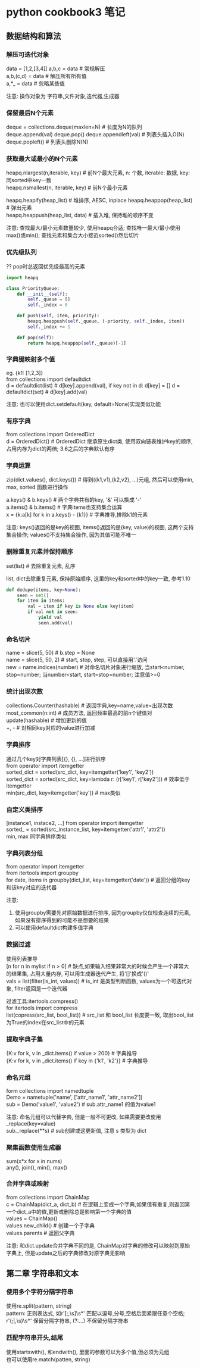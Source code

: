 # python cookbook3 笔记

## 数据结构和算法  

### 解压可迭代对象
data = [1,2,[3,4]]
a,b,c = data		# 常规解压  
a,b,(c,d) = data 	# 解压所有所有值  
a,*_ = data		# 忽略某些值  

注意: 操作对象为 字符串,文件对象,迭代器,生成器  


### 保留最后N个元素
deque = collections.deque(maxlen=N)	# 长度为N的队列  
deque.append(val)
deque.pop()
deque.appendleft(val)			# 列表头插入O(N)
deque.popleft()				# 列表头删除N(N)


### 获取最大或最小的N个元素
heapq.nlargest(n,iterable, key)		# 前N个最大元素, n: 个数, iterable: 数据, key: 同sorted中key一致  
heapq.nsmallest(n, iterable, key)	# 前N个最小元素   

heapq.heapify(heap_list) 		# 堆排序, AESC, inplace
heapq.heappop(heap_list)		# 弹出元素  
heapq.heappush(heap_list, data)		# 插入堆, 保持堆的顺序不变

注意: 查找最大/最小元素数量较少, 使用heapq合适; 查找唯一最大/最小使用max()或min(); 查找元素和集合大小接近sorted()然后切片  


### 优先级队列  
??
pop时总返回优先级最高的元素  
```python 
import heapq  

class PriorityQueue:
    def __init__(self):
        self._queue = []
        self._index = 0

    def push(self, item, priority):
        heapq.heappush(self._queue, (-priority, self._index, item))
        self._index += 1

    def pop(self):
        return heapq.heappop(self._queue)[-1]
```


### 字典键映射多个值  
eg. {k1: [1,2,3]}  
from collections import defaultdict  
d = defaultdict(list)  		# d[key].append(val), if key not in d: d[key] = []
d = defaultdict(set)		# d[key].add(val)  

注意: 也可以使用dict.setdefault(key, default=None)实现类似功能


### 有序字典  
from collections import OrderedDict  
d = OrderedDict()		# OrderedDict 继承原生dict类, 使用双向链表维护key的顺序, 占用内存为dict的两倍; 3.6之后的字典默认有序  


### 字典运算  
zip(dict.values(), dict.keys())		# 得到((k1,v1),(k2,v2), ...)元组, 然后可以使用min, max, sorted 函数进行操作  

a.keys() & b.keys()		# 两个字典共有的key, '&' 可以换成 '-'  
a.items() & b.items()		# 字典items也支持集合运算  
x = {k:a[k] for k in a.keys() - {k1}}	# 字典推导,排除k1的元素

注意: keys()返回的是key的视图, items()返回的是(key, value)的视图, 这两个支持集合操作; values()不支持集合操作, 因为其值可能不唯一  


### 删除重复元素并保持顺序    
set(list)			# 去除重复元素, 乱序  

list, dict去除重复元素, 保持原始顺序, 这里的key和sorted中的key一致, 参考1.10    
```python
def dedupe(items, key=None):
    seen = set()
    for item in items:
        val = item if key is None else key(item)
        if val not in seen:
            yield val
            seen.add(val)
```


### 命名切片  
name = slice(5, 50)		# b.step = None  
name = slice(5, 50, 2)		# start, stop, step, 可以直接用'.'访问  
new = name.indices(number)	# 对命名切片对象进行缩放, 当start<number, stop=number; 当number<start, start=stop=number; 注意值>=0  


### 统计出现次数  
collections.Counter(hashable)	# 返回字典,key=name,value=出现次数
most_common(n:int)		# 成员方法, 返回频率最高的前n个键值对  
update(hashable)		# 增加更新的值  
+, - 				# 对相同key对应的value进行加减  


### 字典排序  
通过几个key对字典列表[{}, {}, ...]进行排序  
from operator import itemgetter  
sorted_dict = sorted(src_dict, key=itemgetter('key1', 'key2'))  
sorted_dict = sorted(src_dict, key=lambda r: (r['key1', r['key2']))	# 效率低于itemgetter  
min(src_dict, key=itemgetter('key'))	# max类似  


### 自定义类排序 
[instance1, instace2, ...] 
from operator import itemgetter  
sorted_ = sorted(src_instance_list, key=itemgetter('attr1', 'attr2'))  
min, max 同字典排序类似  


### 字典列表分组  
from operator import itemgetter  
from itertools import groupby  
for date, items in groupby(dict_list, key=itemgetter('date'))		# 返回分组的key和该key对应的迭代器  

注意:  
1. 使用groupby需要先对原始数据进行排序, 因为groupby仅仅检查连续的元素, 如果没有排序得到的可能不是想要的结果  
2. 可以使用defaultdict构建多值字典  


### 数据过滤  
使用列表推导  
[n for n in mylist if n > 0]		# 缺点,如果输入结果非常大的时候会产生一个非常大的结果集, 占用大量内存, 可以用生成器迭代产生, 将'[]'换成'()'  
vals = list(filter(is_int, values))	# is_int 是类型判断函数, values为一个可迭代对象, filter返回是一个迭代器  

过滤工具:itertools.compress()  
for itertools import compress  
list(copress(src_list, bool_list))	# src_list 和 bool_list 长度要一致, 取出bool_list为True的index在src_list中的元素  


### 提取字典子集  
{K:v for k, v in _dict.items() if value > 200}		# 字典推导  
{K:v for k, v in _dict.items() if key in {'k1', 'k2'}}	# 字典推导  


### 命名元组  
form collections import namedtuple  
Demo = nametuple('name', ['attr_name1', 'attr_name2'])  
sub = Demo('value1', 'value2')  			# sub.attr_name1 的值为value1  

注意: 命名元组可以代替字典, 但是一般不可更改, 如果需要更改使用_replace(key=value)  
sub._replace(**s)					# sub创建或这更新值, 注意 s 类型为 dict  


### 聚集函数使用生成器  
sum(x*x for x in nums)  
any(), join(), min(), max()  


### 合并字典或映射  
from collections import ChainMap  
c = ChainMap(dict_a, dict_b)  		# 在逻辑上变成一个字典,如果值有重复,则返回第一个dict_a中的值,更新或删除总是影响第一个字典的值  
values = ChainMap()  
values.new_child()  			# 创建一个子字典  
values.parents				# 返回父字典  

注意: 和dict.update合并字典不同的是, ChainMap对字典的修改可以映射到原始字典上, 但是update之后的字典修改对原字典无影响  



## 第二章 字符串和文本  

### 使用多个字符分隔字符串  
使用re.split(pattern, string)  
pattern: 正则表达式, 如r'[;,\s]\s*' 匹配以逗号,分号,空格后面紧跟任意个空格; r'(;|,\s)\s*' 保留分隔字符串, (?:...) 不保留分隔字符串  


### 匹配字符串开头,结尾  
使用startswith(), 和endwith(), 里面的参数可以为多个值,但必须为元组  
也可以使用re.match(patten, string)   

